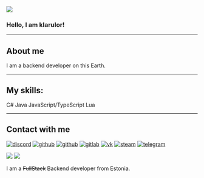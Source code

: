 <img src="https://wakatime.com/badge/user/6a8e0de8-7415-447b-bdbb-0a2d48c7fa84.svg"> 

### Hello, I am klarulor!

-----
## About me
  I am a backend developer on this Earth.

----- 
## My skills:
 C#
 Java
 JavaScript/TypeScript
 Lua

-----
## Contact with me
[![discord](https://img.shields.io/static/v1?label=&message=DISCORD&color=191919&style=for-the-badge&logo=discord)](https://discordapp.com/users/664706046027235348)
[![github](https://img.shields.io/static/v1?label=&message=github&color=191919&style=for-the-badge&logo=github)](https://github.com/klarulor)
[![github](https://img.shields.io/static/v1?label=&message=Twitter&color=191919&style=for-the-badge&logo=twitter)](https://twitter.com/klarulor)
[![gitlab](https://img.shields.io/static/v1?label=&message=gitlab&color=191919&style=for-the-badge&logo=gitlab)](https://gitlab.com/klarulor)
[![vk](https://img.shields.io/static/v1?label=&message=VK&color=191919&style=for-the-badge&logo=vk)](https://vk.com/klarulor)
[![steam](https://img.shields.io/static/v1?label=&message=steam&color=191919&style=for-the-badge&logo=Steam)](https://steamcommunity.com/id/klarulor)
[![telegram](https://img.shields.io/static/v1?label=&message=telegram&color=191919&style=for-the-badge&logo=telegram)](https://t.me/klarulor)

<img src="https://github-readme-stats.vercel.app/api?username=klarulor&count_private=true&theme=midnight-purple&show_icons=true">
<img src="https://github-readme-stats.vercel.app/api/top-langs?username=klarulor&count_private=true&theme=midnight-purple&layout=compact">

I am a ~~FullStack~~ Backend developer from Estonia.

